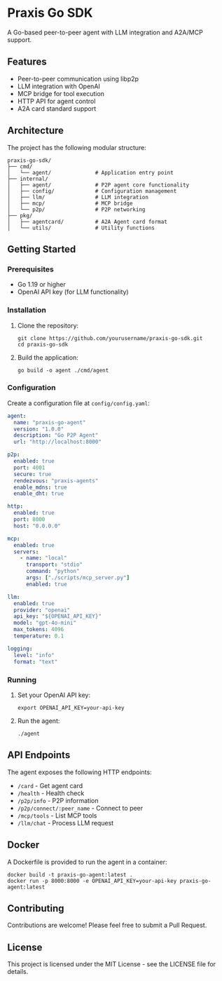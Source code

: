 # Praxis Go SDK

A Go-based peer-to-peer agent with LLM integration and A2A/MCP support.

## Features

- Peer-to-peer communication using libp2p
- LLM integration with OpenAI
- MCP bridge for tool execution
- HTTP API for agent control
- A2A card standard support

## Architecture

The project has the following modular structure:

```
praxis-go-sdk/
├── cmd/
│   └── agent/              # Application entry point
├── internal/
│   ├── agent/              # P2P agent core functionality
│   ├── config/             # Configuration management
│   ├── llm/                # LLM integration
│   ├── mcp/                # MCP bridge
│   └── p2p/                # P2P networking
├── pkg/
│   ├── agentcard/          # A2A Agent card format
│   └── utils/              # Utility functions
```

## Getting Started

### Prerequisites

- Go 1.19 or higher
- OpenAI API key (for LLM functionality)

### Installation

1. Clone the repository:
   ```
   git clone https://github.com/yourusername/praxis-go-sdk.git
   cd praxis-go-sdk
   ```

2. Build the application:
   ```
   go build -o agent ./cmd/agent
   ```

### Configuration

Create a configuration file at `config/config.yaml`:

```yaml
agent:
  name: "praxis-go-agent"
  version: "1.0.0"
  description: "Go P2P Agent"
  url: "http://localhost:8000"

p2p:
  enabled: true
  port: 4001
  secure: true
  rendezvous: "praxis-agents"
  enable_mdns: true
  enable_dht: true

http:
  enabled: true
  port: 8000
  host: "0.0.0.0"

mcp:
  enabled: true
  servers:
    - name: "local"
      transport: "stdio"
      command: "python"
      args: ["./scripts/mcp_server.py"]
      enabled: true

llm:
  enabled: true
  provider: "openai"
  api_key: "${OPENAI_API_KEY}"
  model: "gpt-4o-mini"
  max_tokens: 4096
  temperature: 0.1

logging:
  level: "info"
  format: "text"
```

### Running

1. Set your OpenAI API key:
   ```
   export OPENAI_API_KEY=your-api-key
   ```

2. Run the agent:
   ```
   ./agent
   ```

## API Endpoints

The agent exposes the following HTTP endpoints:

- `/card` - Get agent card
- `/health` - Health check
- `/p2p/info` - P2P information
- `/p2p/connect/:peer_name` - Connect to peer
- `/mcp/tools` - List MCP tools
- `/llm/chat` - Process LLM request

## Docker

A Dockerfile is provided to run the agent in a container:

```
docker build -t praxis-go-agent:latest .
docker run -p 8000:8000 -e OPENAI_API_KEY=your-api-key praxis-go-agent:latest
```

## Contributing

Contributions are welcome! Please feel free to submit a Pull Request.

## License

This project is licensed under the MIT License - see the LICENSE file for details.
